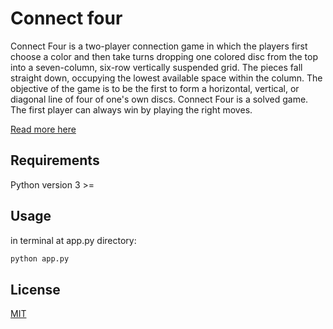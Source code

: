 # Connect four

Connect Four is a two-player connection game in which the players first choose a color and then take turns dropping one colored disc from the top into a seven-column, six-row vertically suspended grid. The pieces fall straight down, occupying the lowest available space within the column. The objective of the game is to be the first to form a horizontal, vertical, or diagonal line of four of one's own discs. Connect Four is a solved game. The first player can always win by playing the right moves. 

[Read more here](https://en.wikipedia.org/wiki/Connect_Four)

## Requirements

Python version 3 >=

## Usage
in terminal at app.py directory:

```python
python app.py
```

## License
[MIT](https://choosealicense.com/licenses/mit/)